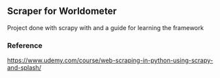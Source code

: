 ## Scraper for Worldometer
Project done with scrapy with and a guide for learning the framework


### Reference
https://www.udemy.com/course/web-scraping-in-python-using-scrapy-and-splash/ 
